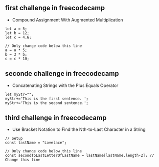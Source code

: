 
## first challenge in freecodecamp 
-  Compound Assignment With Augmented Multiplication 
 ``` 
 let a = 5;
let b = 12;
let c = 4.6;

// Only change code below this line
a = a * 5;
b = 3 * b;
c = c * 10; 
 ```


## seconde challenge in freecodecamp
- Concatenating Strings with the Plus Equals Operator
```
let myStr="";
myStr+='This is the first sentence. ';
myStr+='This is the second sentence.';
```
## third challenge in freecodecamp
- Use Bracket Notation to Find the Nth-to-Last Character in a String
``` 
// Setup
const lastName = "Lovelace";

// Only change code below this line
const secondToLastLetterOfLastName = lastName[lastName.length-2]; // Change this line
```

